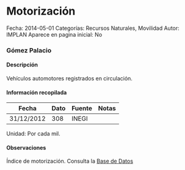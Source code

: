 Motorización
=====

Fecha: 2014-05-01
Categorías: Recursos Naturales, Movilidad
Autor: IMPLAN
Aparece en pagina inicial: No

### Gómez Palacio

#### Descripción

Vehículos automotores registrados en circulación.

#### Información recopilada

<table class="table table-hover table-bordered matriz">
  <thead>
    <tr><th>Fecha</th><th>Dato</th><th>Fuente</th><th>Notas</th></tr>
  </thead>
  <tbody>
    <tr><td class="centrado">31/12/2012</td><td class="derecha">308</td><td>INEGI</td><td></td></tr>
  </tbody>
</table>

Unidad: Por cada mil.

#### Observaciones

Índice de motorización. Consulta la [Base de Datos](http://www.inegi.org.mx/sistemas/olap/Proyectos/bd/continuas/transporte/vehiculos.asp?s=est&c=13158&proy=vmrc_vehiculos)
